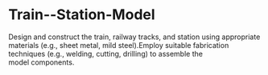 # Train--Station-Model
Design and construct the train, railway tracks, and station using appropriate materials (e.g., sheet metal, mild steel).Employ suitable fabrication techniques (e.g., welding, cutting, drilling) to assemble the model components.
